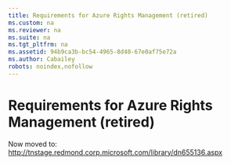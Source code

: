 ```yaml
---
title: Requirements for Azure Rights Management (retired)
ms.custom: na
ms.reviewer: na
ms.suite: na
ms.tgt_pltfrm: na
ms.assetid: 94b9ca3b-bc54-4965-8d40-67e0af75e72a
ms.author: Cabailey
robots: noindex,nofollow
---
```

# Requirements for Azure Rights Management (retired)
Now moved to: http://tnstage.redmond.corp.microsoft.com/library/dn655136.aspx

